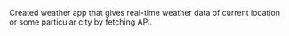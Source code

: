 Created weather app that gives real-time weather data of current location or some particular city by fetching API.
